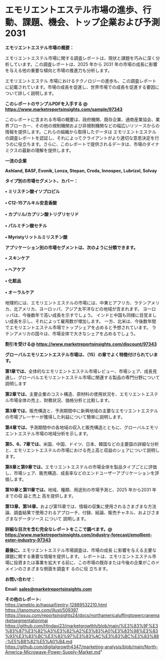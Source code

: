 # エモリエントエステル市場の進歩、行動、課題、機会、トップ企業および予測2031

<strong><b>エモリエントエステル市場の概要：</b></strong>

エモリエントエステル市場に関する調査レポートは、現状と課題を巧みに深く分析しています。この調査レポートは、2025 年から 2031 年の市場の成長に影響を与える他の重要な傾向と市場の推進力も分析します。

エモリエントエステル 市場におけるテクノロジーの進歩も、この調査レポートに記載されています。市場の成長を促進し、世界市場での成長を促進する要因について詳しく説明します。

<strong>このレポートのサンプルPDFを入手する @ <a href=https://www.marketreportsinsights.com/sample/97343>https://www.marketreportsinsights.com/sample/97343</a></strong>

このレポートに含まれる市場の概要は、政府機関、既存企業、通商産業協会、業界ブローカー、その他の規制機関および非規制機関などの幅広いリソースからの情報を提供します。これらの組織から取得したデータは エモリエントエステル の調査レポートを認証し、それによってクライアントがより適切な意思決定を行うのに役立ちます。さらに、このレポートで提供されるデータは、市場のダイナミクスの最新の理解を提供します。

<strong>一流の企業</strong>

<strong><b>Ashland, BASF, Evonik, Lonza, Stepan, Croda, Innospec, Lubrizol, Solvay</b></strong>

<strong><b>タイプ別の市場セグメント、カバー：</b></strong>

<strong>• ミリスチン酸イソプロピル<br><br>• C12-15アルキル安息香酸<br><br>• カプリル/カプリン酸トリグリセリド<br><br>• パルミチン酸セチル<br><br>• Myristyリットルミリスチン酸</strong>

<strong><b>アプリケーション別の市場セグメントは、次のように分類できます。</b></strong>

<strong>• スキンケア<br><br>• ヘアケア<br><br>• 化粧品<br><br>• オーラルケア</strong>

 地理的には、エモリエントエステルの市場には、中東とアフリカ、ラテンアメリカ、北アメリカ、ヨーロッパ、アジア太平洋などの地域が含まれます。 ヨーロッパは、今後数年で高い成長を示すでしょう。 インドと中国も同様に目覚ましい成長を示し、それによって雇用数が増加します。 一方、北米は、今後数年間でエモリエントエステル市場でトップシェアを占めると予想されています。 ラテンアメリカの国々は、市場全体で大きなシェアを占めるでしょう。

<strong>割引を受ける@ <a href=https://www.marketreportsinsights.com/discount/97343>https://www.marketreportsinsights.com/discount/97343</a></strong>

<strong><b>グローバルエモリエントエステル市場は、（15）の章でよく特徴付けられています。</b></strong>

<strong><b>第</b></strong><strong><b>1章では、</b></strong>全体的なエモリエントエステル市場レビュー、市場シェア、成長見通し、グローバルエモリエントエステル市場に関連する製品の専門分野について説明します

<strong><b>第2章では、</b></strong>主要企業のコスト構造、原材料の使用状況を、エモリエントエステル市場全体の売上、財務状況、価格分析と比較します。

<strong><b>第3章では、</b></strong>販売構造と、予測期間中に新興地域の主要なエモリエントエステルの市場プレーヤーが獲得した利益について簡単に説明します。

<strong><b>第4章では、</b></strong>予測期間中の各地域の収入と販売構造とともに、グローバルエモリエントエステル市場の地域分析を示します。

<strong><b>第5、6、7章では、</b></strong>米国、中国、ドイツ、日本、韓国などの主要国の詳細な分析と、エモリエントエステルの市場における売上高と収益のシェアについて説明します。

<strong><b>第8章と第9章では、</b></strong>エモリエントエステルの市場全体を製品タイプごとに評価し、市場シェア、販売構造、成長率などのエンドユーザーアプリケーションを評価します。

<strong><b>第10章と第11章では、</b></strong>地域、種類、用途別の市場予測と、2025 年から2031 年までの収 益と売上 高を提供します。

<strong><b>第13章、第14章、</b></strong>および第15章では、情報の収集に使用されるさまざまな方法論、調査結果で使用されるアプローチ、付録、結論、販売チャネル、およびさまざまなデータソース について 説明します。

<strong>詳細な目次を含む完全なレポートをここで調べます。@ <a href=https://www.marketreportsinsights.com/industry-forecast/emollient-ester-industry-97343>https://www.marketreportsinsights.com/industry-forecast/emollient-ester-industry-97343</a></strong>

<strong><b>最後に、</b></strong>エモリエントエステル市場調査は、市場の成長 に影響を</a>与える主要な課題に関する重要な情報を提供します。 レポートは、エモリエントエステル市場に投資または事業を拡大する前に、この市場の既存または今後の企業がこのドメインのさまざまな側面を調査す るのに役 立ちます。

<strong><b>お問い合わせ：</b></strong>

<strong>Email: </strong><a href=mailto:sales@marketreportsinsights.com><strong>sales@marketreportsinsights.com</strong></a>

<strong>その他のレポート:</strong>
<br>
<a href=https://ameblo.jp/haqsaif/entry-12889532210.html>https://ameblo.jp/haqsaif/entry-12889532210.html</a>
<br>
<a href=https://tanomuno.com/illust/509397>https://tanomuno.com/illust/509397</a>
<br>
<a href=https://issuu.com/reportsinsights24/docs/northamericaluffingtowercranemarketsegmentationmai>https://issuu.com/reportsinsights24/docs/northamericaluffingtowercranemarketsegmentationmai</a>
<br>
<a href=https://github.com/Hindavi23/marketgrowthh/blob/main/%E3%83%9F%E3%83%87%E3%82%A3%E3%82%A2%E3%83%A0%E3%83%98%E3%83%93%E3%83%BC%E3%83%97%E3%83%AC%E3%83%BC%E3%83%88-%E5%B8%82%E5%A0%B4.md>https://github.com/Hindavi23/marketgrowthh/blob/main/%E3%83%9F%E3%83%87%E3%82%A3%E3%82%A2%E3%83%A0%E3%83%98%E3%83%93%E3%83%BC%E3%83%97%E3%83%AC%E3%83%BC%E3%83%88-%E5%B8%82%E5%A0%B4.md</a>
<br>
<a href=https://github.com/digitalgrowth4347/marketing-analysis/blob/main/North-America-Microwave-Power-Supply-Market.md>https://github.com/digitalgrowth4347/marketing-analysis/blob/main/North-America-Microwave-Power-Supply-Market.md</a>"
